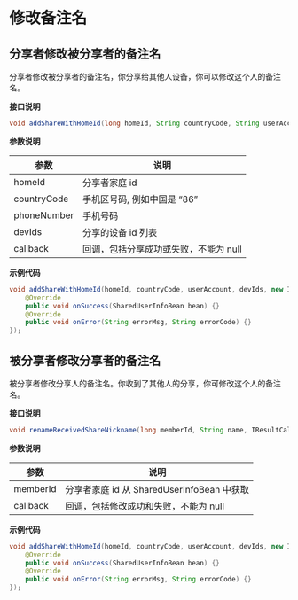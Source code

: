 # 修改备注名

## 分享者修改被分享者的备注名

分享者修改被分享者的备注名，你分享给其他人设备，你可以修改这个人的备注名。

**接口说明**

```java
void addShareWithHomeId(long homeId, String countryCode, String userAccount, List<String> devIds, ITuyaResultCallback<SharedUserInfoBean> callback);
```

**参数说明**

| 参数        | 说明                                  |
| ----------- | ------------------------------------- |
| homeId      | 分享者家庭 id                          |
| countryCode | 手机区号码, 例如中国是 “86”             |
| phoneNumber | 手机号码                              |
| devIds      | 分享的设备 id 列表                      |
| callback    | 回调，包括分享成功或失败，不能为 null |

**示例代码**

```java
void addShareWithHomeId(homeId, countryCode, userAccount, devIds, new ITuyaResultCallback<SharedUserInfoBean>() {
    @Override
    public void onSuccess(SharedUserInfoBean bean) {}
    @Override
    public void onError(String errorMsg, String errorCode) {}
});
```

## 被分享者修改分享者的备注名

被分享者修改分享人的备注名。你收到了其他人的分享，你可修改这个人的备注名。

**接口说明**

```java
void renameReceivedShareNickname(long memberId, String name, IResultCallback callback);
```

**参数说明**

| 参数     | 说明                                   |
| -------- | -------------------------------------- |
| memberId | 分享者家庭 id 从 SharedUserInfoBean 中获取 |
| callback | 回调，包括修改成功和失败，不能为 null  |

**示例代码**

```java
void addShareWithHomeId(homeId, countryCode, userAccount, devIds, new ITuyaResultCallback<SharedUserInfoBean>() {
    @Override
    public void onSuccess(SharedUserInfoBean bean) {}
    @Override
    public void onError(String errorMsg, String errorCode) {}
});
```